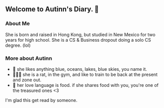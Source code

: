 Welcome to Autinn's Diary. 📔
---

### About Me

She is born and raised in Hong Kong, but studied in New Mexico for two years for high school. 
She is a CS & Business dropout doing a solo CS degree. (lol) 

### More about Autinn
- 🌊 she likes anything blue, oceans, lakes, blue skies, you name it.
- 🏋🏼‍♀️ she is a rat, in the gym, and like to train to be back at the present and zone out.
- 🥟 her love language is food. if she shares food with you, you're one of the treasured ones <3

I'm glad this get read by someone. 


